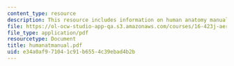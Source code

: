 ```yaml
---
content_type: resource
description: This resource includes information on human anatomy manual.
file: https://ol-ocw-studio-app-qa.s3.amazonaws.com/courses/16-423j-aerospace-biomedical-and-life-support-engineering-spring-2006/e34a0af971041c91b6554c39ebad4b2b_humanatmanual.pdf
file_type: application/pdf
resourcetype: Document
title: humanatmanual.pdf
uid: e34a0af9-7104-1c91-b655-4c39ebad4b2b
---
```


